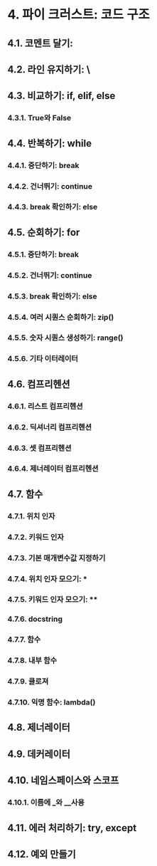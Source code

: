 # 4. 파이 크러스트: 코드 구조
## 4.1. 코멘트 달기: #
## 4.2. 라인 유지하기: \
## 4.3. 비교하기: if, elif, else
### 4.3.1. True와 False
## 4.4. 반복하기: while
### 4.4.1. 중단하기: break
### 4.4.2. 건너뛰기: continue
### 4.4.3. break 확인하기: else
## 4.5. 순회하기: for
### 4.5.1. 중단하기: break
### 4.5.2. 건너뛰기: continue
### 4.5.3. break 확인하기: else
### 4.5.4. 여러 시퀀스 순회하기: zip()
### 4.5.5. 숫자 시퀀스 생성하기: range()
### 4.5.6. 기타 이터레이터

## 4.6. 컴프리헨션
### 4.6.1. 리스트 컴프리헨션
### 4.6.2. 딕셔너리 컴프리헨션
### 4.6.3. 셋 컴프리헨션
### 4.6.4. 제너레이터 컴프리헨션

## 4.7. 함수
### 4.7.1. 위치 인자
### 4.7.2. 키워드 인자
### 4.7.3. 기본 매개변수값 지정하기
### 4.7.4. 위치 인자 모으기: *
### 4.7.5. 키워드 인자 모으기: **
### 4.7.6. docstring
### 4.7.7. 함수
### 4.7.8. 내부 함수
### 4.7.9. 클로져
### 4.7.10. 익명 함수: lambda()

## 4.8. 제너레이터
## 4.9. 데커레이터
## 4.10. 네임스페이스와 스코프
### 4.10.1. 이름에 \_와 \_\_사용

## 4.11. 에러 처리하기: try, except
## 4.12. 예외 만들기
